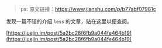 > ps: 原文链接：https://www.jianshu.com/p/b77abf07981c

发现一篇不错的介绍 `less` 的文章，贴在这里以便查阅。

[https://juejin.im/post/5a2bc28f6fb9a044fe464b19](https://juejin.im/post/5a2bc28f6fb9a044fe464b19)
